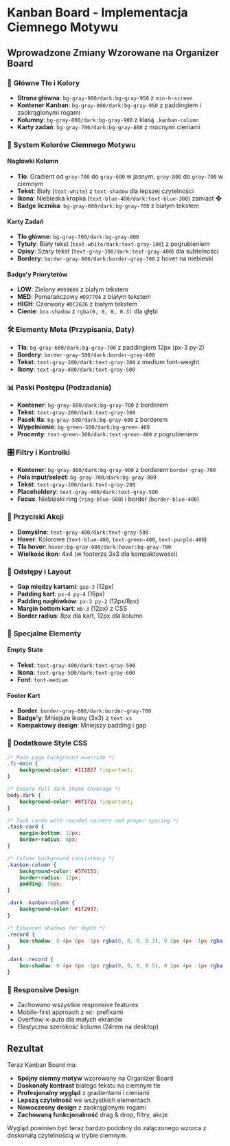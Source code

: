 # Kanban Board - Implementacja Ciemnego Motywu

## Wprowadzone Zmiany Wzorowane na Organizer Board

### 🌙 **Główne Tło i Kolory**
- **Strona główna**: `bg-gray-900/dark:bg-gray-950` z `min-h-screen`
- **Kontener Kanban**: `bg-gray-900/dark:bg-gray-950` z paddingiem i zaokrąglonymi rogami
- **Kolumny**: `bg-gray-800/dark:bg-gray-900` z klasą `.kanban-column` 
- **Karty zadań**: `bg-gray-700/dark:bg-gray-800` z mocnymi cieniami

### 🎨 **System Kolorów Ciemnego Motywu**

#### Nagłówki Kolumn
- **Tło**: Gradient od `gray-700` do `gray-600` w jasnym, `gray-800` do `gray-700` w ciemnym
- **Tekst**: Biały (`text-white`) z `text-shadow` dla lepszej czytelności
- **Ikona**: Niebieska kropka (`text-blue-400/dark:text-blue-300`) zamiast ❖
- **Badge licznika**: `bg-gray-600/dark:bg-gray-700` z białym tekstem

#### Karty Zadań
- **Tło główne**: `bg-gray-700/dark:bg-gray-800`
- **Tytuły**: Biały tekst (`text-white/dark:text-gray-100`) z pogrubieniem
- **Opisy**: Szary tekst (`text-gray-300/dark:text-gray-400`) dla subtelności
- **Bordery**: `border-gray-600/dark:border-gray-700` z hover na niebieski

#### Badge'y Priorytetów
- **LOW**: Zielony `#059669` z białym tekstem
- **MED**: Pomarańczowy `#D97706` z białym tekstem  
- **HIGH**: Czerwony `#DC2626` z białym tekstem
- **Cienie**: `box-shadow` z `rgba(0, 0, 0, 0.3)` dla głębi

### 🛠️ **Elementy Meta (Przypisania, Daty)**
- **Tła**: `bg-gray-600/dark:bg-gray-700` z paddingiem 12px (px-3 py-2)
- **Bordery**: `border-gray-500/dark:border-gray-600` 
- **Tekst**: `text-gray-200/dark:text-gray-300` z medium font-weight
- **Ikony**: `text-gray-400/dark:text-gray-500`

### 📊 **Paski Postępu (Podzadania)**
- **Kontener**: `bg-gray-600/dark:bg-gray-700` z borderem
- **Tekst**: `text-gray-200/dark:text-gray-300`
- **Pasek tła**: `bg-gray-500/dark:bg-gray-600` z borderem
- **Wypełnienie**: `bg-green-500/dark:bg-green-400` 
- **Procenty**: `text-green-300/dark:text-green-400` z pogrubieniem

### 🎛️ **Filtry i Kontrolki**
- **Kontener**: `bg-gray-800/dark:bg-gray-900` z borderem `border-gray-700`
- **Pola input/select**: `bg-gray-700/dark:bg-gray-800`
- **Tekst**: `text-gray-100/dark:text-gray-200`
- **Placeholdery**: `text-gray-400/dark:text-gray-500`
- **Focus**: Niebieski ring (`ring-blue-500`) i border (`border-blue-400`)

### 🔲 **Przyciski Akcji**
- **Domyślne**: `text-gray-400/dark:text-gray-500`
- **Hover**: Kolorowe (`text-blue-400`, `text-green-400`, `text-purple-400`)
- **Tła hover**: `hover:bg-gray-600/dark:hover:bg-gray-700`
- **Wielkość ikon**: 4x4 (w footerze 3x3 dla kompaktowości)

### 📏 **Odstępy i Layout**
- **Gap między kartami**: `gap-3` (12px)
- **Padding kart**: `px-4 py-4` (16px)
- **Padding nagłówków**: `px-3 py-2` (12px/8px)
- **Margin bottom kart**: `mb-3` (12px) z CSS
- **Border radius**: 8px dla kart, 12px dla kolumn

### 🎯 **Specjalne Elementy**

#### Empty State
- **Tekst**: `text-gray-400/dark:text-gray-500`
- **Ikona**: `text-gray-500/dark:text-gray-600`
- **Font**: `font-medium`

#### Footer Kart
- **Border**: `border-gray-600/dark:border-gray-700`
- **Badge'y**: Mniejsze ikony (3x3) z `text-xs`
- **Kompaktowy design**: Mniejszy padding i gap

### 🌟 **Dodatkowe Style CSS**

```css
/* Main page background override */
.fi-main {
    background-color: #111827 !important;
}

/* Ensure full dark theme coverage */
body.dark {
    background-color: #0f172a !important;
}

/* Task cards with rounded corners and proper spacing */
.task-card {
    margin-bottom: 12px;
    border-radius: 8px;
}

/* Column background consistency */
.kanban-column {
    background-color: #374151;
    border-radius: 12px;
    padding: 16px;
}

.dark .kanban-column {
    background-color: #1f2937;
}

/* Enhanced shadows for depth */
.record {
    box-shadow: 0 4px 6px -1px rgba(0, 0, 0, 0.3), 0 2px 4px -1px rgba(0, 0, 0, 0.2);
}

.dark .record {
    box-shadow: 0 4px 6px -1px rgba(0, 0, 0, 0.5), 0 2px 4px -1px rgba(0, 0, 0, 0.3);
}
```

### 📱 **Responsive Design**
- Zachowano wszystkie responsive features
- Mobile-first approach z `md:` prefixami
- Overflow-x-auto dla małych ekranów
- Elastyczna szerokość kolumn (24rem na desktop)

## Rezultat

Teraz Kanban Board ma:
- **Spójny ciemny motyw** wzorowany na Organizer Board
- **Doskonały kontrast** białego tekstu na ciemnym tle
- **Profesjonalny wygląd** z gradientami i cieniami
- **Lepszą czytelność** we wszystkich elementach
- **Nowoczesny design** z zaokrąglonymi rogami
- **Zachowaną funkcjonalność** drag & drop, filtry, akcje

Wygląd powinien być teraz bardzo podobny do załączonego wzorca z doskonałą czytelnością w trybie ciemnym.
